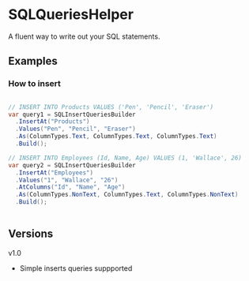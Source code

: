 # SQLQueriesHelper
A fluent way to write out your SQL statements.

## Examples

### How to insert

```c#

// INSERT INTO Products VALUES ('Pen', 'Pencil', 'Eraser')
var query1 = SQLInsertQueriesBuilder
  .InsertAt("Products")
  .Values("Pen", "Pencil", "Eraser")
  .As(ColumnTypes.Text, ColumnTypes.Text, ColumnTypes.Text)
  .Build();

// INSERT INTO Employees (Id, Name, Age) VALUES (1, 'Wallace', 26)
var query2 = SQLInsertQueriesBuilder
  .InsertAt("Employees")
  .Values("1", "Wallace", "26")
  .AtColumns("Id", "Name", "Age")
  .As(ColumnTypes.NonText, ColumnTypes.Text, ColumnTypes.NonText)
  .Build();
  
```

## Versions

v1.0
- Simple inserts queries suppported
